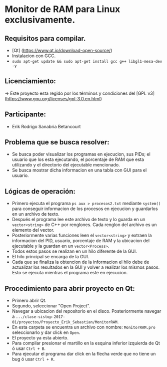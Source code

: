 # Monitor de RAM para Linux exclusivamente.

## Requisitos para compilar.

* [Qt] (https://www.qt.io/download-open-source/)
* Instalacion con GCC.
* ``sudo apt-get update && sudo apt-get install gcc g++ libgl1-mesa-dev -y``

## Licenciamiento:

-> Este proyecto esta regido por los términos y condiciones del [GPL v3] (https://www.gnu.org/licenses/gpl-3.0.en.html)

## Participante:
* Erik Rodrigo Sanabria Betancourt

## Problema que se busca resolver:
* Se busca poder visualizar los programas en ejecucion, sus PIDs; el usuario que los esta ejecutando, el porcentaje de RAM que esta utilizando y el directorio del ejecutable mencionado.
* Se busca mostrar dicha informacion en una tabla con GUI para el usuario.

## Lógicas de operación:
* Primero ejecuta el programa ``ps aux > procesos2.txt`` mediante ``system()`` para conseguir informacion de los procesos en ejecucion y guardarlos en un archivo de texto.
* Después el programa lee este archivo de texto y lo guarda en un ``vector<string>`` de C++ por renglones. Cada renglon del archivo es un elemento del vector.
* Posteriormente varias funciones leen el ``vector<string>`` y extraen la informacion del PID, usuario, porcentaje de RAM y la ubicacion del ejecutable y la guardan en un ``vector<Process>``.
* Todos estos pasos se realizan en un hilo diferente de la GUI.
* El hilo principal se encarga de la GUI.
* Cada que se finaliza la obtencion de la informacion el hilo debe de actualizar los resultados en la GUI y volver a realizar los mismos pasos. Esto se ejecuta mientras el programa este en ejecucion.

## Procedimiento para abrir proyecto en Qt:
* Primero abrir Qt.
* Segundo, seleccionar "Open Project".
* Navegar a ubicacion del repositorio en el disco. Posteriormente navegar a ``.../clase-sistop-2017-01/proyectos/Proyecto_Erik_Sebastian/MonitorRAM``.
* En esta carpeta se encuentra un archivo con nombre: ``MonitorRAM.pro`` seleccionarlo y dar click en ``Open``.
* El proyecto ya esta abierto.
* Para compilar presionar el martillo en la esquina inferior izquierda de Qt ó usar ``Ctrl + B``.
* Para ejecutar el programa dar click en la flecha verde que no tiene un bug ó usar ``Ctrl + R``.
